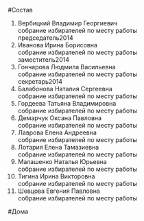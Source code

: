 #Состав  
1. Вербицкий Владимир Георгиевич  
    собрание избирателей по месту работы  
    председатель2014  
2. Иванова Ирина Борисовна  
    собрание избирателей по месту работы  
    заместитель2014  
3. Гончарова Людмила Васильевна  
    собрание избирателей по месту работы  
    секретарь2014  
4. Балабонова Наталия Сергеевна  
    собрание избирателей по месту работы  
5. Гордеева Татьяна Владимировна  
    собрание избирателей по месту работы  
6. Демарчук Оксана Павловна  
    собрание избирателей по месту работы  
7. Лаврова Елена Андреевна  
    собрание избирателей по месту работы  
8. Лотария Елена Тамазиевна  
    собрание избирателей по месту работы  
9. Малашенко Наталья Юрьевна  
    собрание избирателей по месту работы  
10. Тигина Ирина Викторовна  
    собрание избирателей по месту работы  
11. Шевцова Евгения Павловна  
    собрание избирателей по месту работы  
  
#Дома  
